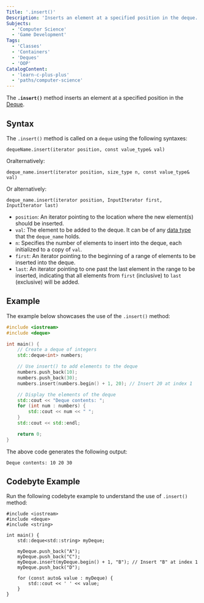 ```yaml
---
Title: '.insert()'
Description: 'Inserts an element at a specified position in the deque.'
Subjects:
  - 'Computer Science'
  - 'Game Development'
Tags:
  - 'Classes'
  - 'Containers'
  - 'Deques'
  - 'OOP'
CatalogContent:
  - 'learn-c-plus-plus'
  - 'paths/computer-science'
---
```


The **`.insert()`** method inserts an element at a specified position in the [Deque](https://www.codecademy.com/resources/docs/cpp/deque).

## Syntax

The `.insert()` method is called on a `deque` using the following syntaxes:

```pseudo
dequeName.insert(iterator position, const value_type& val)
```

Oralternatively:

```pseudo
deque_name.insert(iterator position, size_type n, const value_type& val)
```

Or alternatively:

```pseudo
deque_name.insert(iterator position, InputIterator first, InputIterator last)
```

- `position`: An iterator pointing to the location where the new element(s) should be inserted.
- `val`: The element to be added to the deque. It can be of any [data type](https://www.codecademy.com/resources/docs/cpp/data-types) that the `deque_name` holds.
- `n`: Specifies the number of elements to insert into the deque, each initialized to a copy of `val`.
- `first`: An iterator pointing to the beginning of a range of elements to be inserted into the deque.
- `last`: An iterator pointing to one past the last element in the range to be inserted, indicating that all elements from `first` (inclusive) to `last` (exclusive) will be added.

## Example

The example below showcases the use of the `.insert()` method:

```cpp
#include <iostream>
#include <deque>

int main() {
    // Create a deque of integers
    std::deque<int> numbers;

    // Use insert() to add elements to the deque
    numbers.push_back(10);
    numbers.push_back(30);
    numbers.insert(numbers.begin() + 1, 20); // Insert 20 at index 1

    // Display the elements of the deque
    std::cout << "Deque contents: ";
    for (int num : numbers) {
        std::cout << num << " ";
    }
    std::cout << std::endl;

    return 0;
}
```

The above code generates the following output:

```shell
Deque contents: 10 20 30
```

## Codebyte Example

Run the following codebyte example to understand the use of `.insert()` method:

```codebyte/cpp
#include <iostream>
#include <deque>
#include <string>

int main() {
    std::deque<std::string> myDeque;

    myDeque.push_back("A");
    myDeque.push_back("C");
    myDeque.insert(myDeque.begin() + 1, "B"); // Insert "B" at index 1
    myDeque.push_back("D");

    for (const auto& value : myDeque) {
        std::cout << ' ' << value;
    }
}
```
